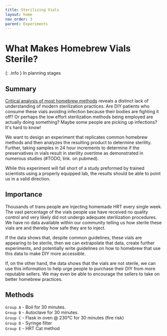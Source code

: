 ```yaml
---
title: Sterilizing Vials
layout: home
nav_order: 3
parent: Experiments 
---
```


# What Makes Homebrew Vials Sterile?

{: .info }
In planning stages

## Summary

[Critical analysis of most homebrew methods] reveals a distinct lack of understanding of modern sterilization practices. Are DIY patients who consume these vials avoiding infection because their bodies are fighting it off? Or perhaps the low effort sterilization methods being employed are actually doing something? Maybe some people are picking up infections? It's hard to know! 

We want to design an experiment that replicates common homebrew methods and then analyzes the resulting product to determine sterility. Further, taking samples in 24 hour increments to determine if the preservatives in vials result in sterility overtime as demonstrated in numerous studies (#TODO, link. on pubmed). 

While this experiment will fall short of a study preformed by trained scientists using a properly equipped lab, the results should be able to point us in a valid direction. 

## Importance

Thousands of trans people are injecting homemade HRT every single week. The vast percentage of the vials people use have received no quality control and very likely did not undergo adequate sterilization procedures. We have no data available within our community telling us how sterile these vials are and thereby how safe they are to inject. 

If the data shows that, despite common guidelines, these vials are appearing to be sterile, then we can extrapolate that data, create further experiments, and potentially write guidelines on how to homebrew that use this data to make DIY more accessible.

If, on the other hand, the data shows that the vials are not sterile, we can use this information to help urge people to purchase their DIY from more reputable sellers. We may even be able to encourage the sellers to take on better homebrew practices.

## Methods

`Group A` - Boil for 30 minutes.   
`Group B` - Autoclave for 30 minutes.  
`Group C` - Flask in oven @ 230°C for 30 minutes (fire risk)  
`Group D` - Syringe filter  
`Group E` - HRT Cat method


[Critical analysis of most homebrew methods]: /properly-sterilized